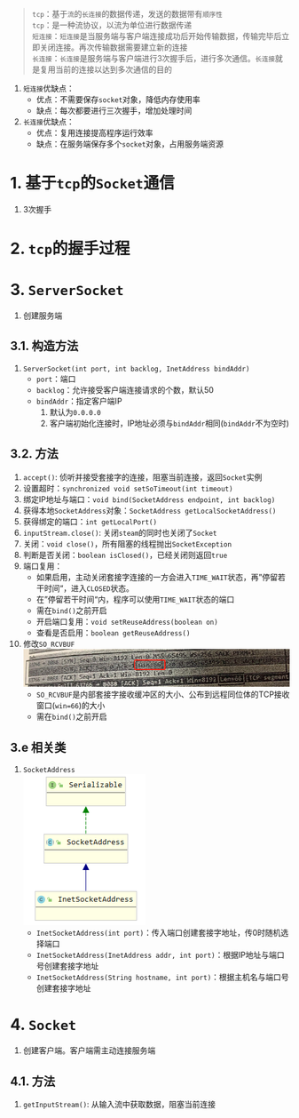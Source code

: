 > `tcp`：基于`流`的`长连接`的数据传递，发送的数据带有`顺序性`  
> `tcp`：是一种流协议，以流为单位进行数据传递  
> `短连接`：`短连接`是当服务端与客户端连接成功后开始传输数据，传输完毕后立即关闭连接。再次传输数据需要建立新的连接   
> `长连接`：`长连接`是服务端与客户端进行3次握手后，进行多次通信。`长连接`就是复用当前的连接以达到多次通信的目的  
1. `短连接`优缺点：
   * 优点：不需要保存`socket`对象，降低内存使用率
   * 缺点：每次都要进行三次握手，增加处理时间
2. `长连接`优缺点：
   * 优点：复用连接提高程序运行效率
   * 缺点：在服务端保存多个`socket`对象，占用服务端资源
# 1. 基于`tcp`的`Socket`通信
1. 3次握手
# 2. `tcp`的握手过程
# 3. `ServerSocket`
1. 创建服务端
## 3.1. 构造方法
1. ```ServerSocket(int port, int backlog, InetAddress bindAddr)```
   * `port`：端口
   * `backlog`：允许接受客户端连接请求的个数，默认50
   * `bindAddr`：指定客户端IP
       1. 默认为`0.0.0.0`
       2. 客户端初始化连接时，IP地址必须与`bindAddr`相同(`bindAddr`不为空时)
## 3.2. 方法
1. `accept()`: 侦听并接受套接字的连接，阻塞当前连接，返回`Socket`实例
2. 设置超时：```synchronized void setSoTimeout(int timeout)```
2. 绑定IP地址与端口：```void bind(SocketAddress endpoint, int backlog)```
2. 获得本地`SocketAddress`对象：`SocketAddress getLocalSocketAddress()`
2. 获得绑定的端口：`int getLocalPort()`
2. `inputStream.close()`: 关闭`steam`的同时也关闭了`Socket`
2. 关闭：`void close()`，所有阻塞的线程抛出`SocketException`
2. 判断是否关闭：`boolean isClosed()`，已经关闭则返回`true`
2. 端口复用：
   * 如果启用，主动关闭套接字连接的一方会进入`TIME_WAIT`状态，再”停留若干时间“，进入`CLOSED`状态。
   * 在”停留若干时间“内，程序可以使用`TIME_WAIT`状态的端口
   * 需在`bind()`之前开启
   * 开启端口复用：`void setReuseAddress(boolean on)`
   * 查看是否启用：`boolean getReuseAddress()`
2. 修改`SO_RCVBUF`
![](./images/socket/win.png)
   * `SO_RCVBUF`是内部套接字接收缓冲区的大小、公布到远程同位体的TCP接收窗口(`win=66`)的大小
   * 需在`bind()`之前开启
## 3.e 相关类
1. `SocketAddress`  
![](./images/socket/SocketAddress.png)
   * ```InetSocketAddress(int port)```：传入端口创建套接字地址，传0时随机选择端口
   * ```InetSocketAddress(InetAddress addr, int port)```：根据IP地址与端口号创建套接字地址
   * ```InetSocketAddress(String hostname, int port)```：根据主机名与端口号创建套接字地址
# 4. `Socket`
1. 创建客户端。客户端需主动连接服务端
## 4.1. 方法
1. `getInputStream()`: 从输入流中获取数据，阻塞当前连接
